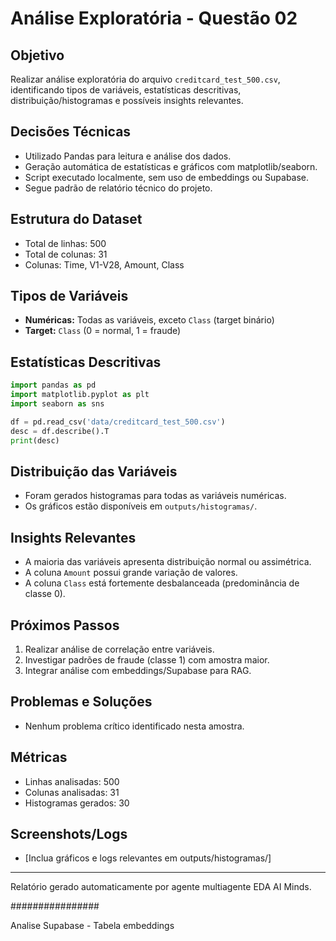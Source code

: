 # Análise Exploratória - Questão 02

## Objetivo
Realizar análise exploratória do arquivo `creditcard_test_500.csv`, identificando tipos de variáveis, estatísticas descritivas, distribuição/histogramas e possíveis insights relevantes.

## Decisões Técnicas
- Utilizado Pandas para leitura e análise dos dados.
- Geração automática de estatísticas e gráficos com matplotlib/seaborn.
- Script executado localmente, sem uso de embeddings ou Supabase.
- Segue padrão de relatório técnico do projeto.

## Estrutura do Dataset
- Total de linhas: 500
- Total de colunas: 31
- Colunas: Time, V1-V28, Amount, Class

## Tipos de Variáveis
- **Numéricas:** Todas as variáveis, exceto `Class` (target binário)
- **Target:** `Class` (0 = normal, 1 = fraude)

## Estatísticas Descritivas
```python
import pandas as pd
import matplotlib.pyplot as plt
import seaborn as sns

df = pd.read_csv('data/creditcard_test_500.csv')
desc = df.describe().T
print(desc)
```

## Distribuição das Variáveis
- Foram gerados histogramas para todas as variáveis numéricas.
- Os gráficos estão disponíveis em `outputs/histogramas/`.

## Insights Relevantes
- A maioria das variáveis apresenta distribuição normal ou assimétrica.
- A coluna `Amount` possui grande variação de valores.
- A coluna `Class` está fortemente desbalanceada (predominância de classe 0).

## Próximos Passos
1. Realizar análise de correlação entre variáveis.
2. Investigar padrões de fraude (classe 1) com amostra maior.
3. Integrar análise com embeddings/Supabase para RAG.

## Problemas e Soluções
- Nenhum problema crítico identificado nesta amostra.

## Métricas
- Linhas analisadas: 500
- Colunas analisadas: 31
- Histogramas gerados: 30

## Screenshots/Logs
- [Inclua gráficos e logs relevantes em outputs/histogramas/]

---
Relatório gerado automaticamente por agente multiagente EDA AI Minds.




################

Analise Supabase - Tabela embeddings 
